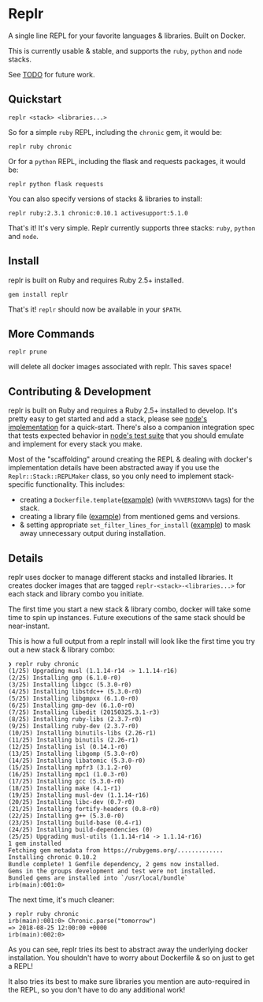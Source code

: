 # Replr

A single line REPL for your favorite languages & libraries. Built on Docker.

This is currently usable & stable, and supports the `ruby`, `python` and `node` stacks.

See [TODO](TODO.md) for future work.

## Quickstart

```
replr <stack> <libraries...>
```

So for a simple `ruby` REPL, including the `chronic` gem, it would be:

```
replr ruby chronic
```

Or for a `python` REPL, including the flask and requests packages, it would be:

```
replr python flask requests
```

You can also specify versions of stacks & libraries to install:

```
replr ruby:2.3.1 chronic:0.10.1 activesupport:5.1.0
```

That's it! It's very simple. Replr currently supports three stacks: `ruby`, `python` and `node`.

## Install

replr is built on Ruby and requires Ruby 2.5+ installed.

```
gem install replr
```

That's it! `replr` should now be available in your `$PATH`.

## More Commands

```
replr prune
```

will delete all docker images associated with replr. This saves space!

## Contributing & Development

replr is built on Ruby and requires a Ruby 2.5+ installed to develop. It's pretty easy to get started and add a stack, please see [node's implementation](lib/replr/stack/node/repl_maker.rb) for a quick-start. There's also a companion integration spec that tests expected behavior in [node's test suite](spec/replr/stack/node/repl_maker_spec.rb) that you should emulate and implement for every stack you make.

Most of the "scaffolding" around creating the REPL & dealing with docker's implementation details have been abstracted away if you use the `Replr::Stack::REPLMaker` class, so you only need to implement stack-specific functionality. This includes:

- creating a `Dockerfile.template`([example](lib/replr/stack/node/Dockerfile.template)) (with `%%VERSION%%` tags) for the stack.
- creating a library file ([example](lib/replr/stack/node/repl_maker.rb#L32)) from mentioned gems and versions.
- & setting appropriate `set_filter_lines_for_install` ([example](lib/replr/stack/node/repl_maker.rb#L27)) to mask away unnecessary output during installation.

## Details

replr uses docker to manage different stacks and installed libraries. It creates docker images that are tagged `replr-<stack>-<libraries...>` for each stack and library combo you initiate.

The first time you start a new stack & library combo, docker will take some time to spin up instances. Future executions of the same stack should be near-instant.

This is how a full output from a replr install will look like the first time you try out a new stack & library combo:

```
❯ replr ruby chronic
(1/25) Upgrading musl (1.1.14-r14 -> 1.1.14-r16)
(2/25) Installing gmp (6.1.0-r0)
(3/25) Installing libgcc (5.3.0-r0)
(4/25) Installing libstdc++ (5.3.0-r0)
(5/25) Installing libgmpxx (6.1.0-r0)
(6/25) Installing gmp-dev (6.1.0-r0)
(7/25) Installing libedit (20150325.3.1-r3)
(8/25) Installing ruby-libs (2.3.7-r0)
(9/25) Installing ruby-dev (2.3.7-r0)
(10/25) Installing binutils-libs (2.26-r1)
(11/25) Installing binutils (2.26-r1)
(12/25) Installing isl (0.14.1-r0)
(13/25) Installing libgomp (5.3.0-r0)
(14/25) Installing libatomic (5.3.0-r0)
(15/25) Installing mpfr3 (3.1.2-r0)
(16/25) Installing mpc1 (1.0.3-r0)
(17/25) Installing gcc (5.3.0-r0)
(18/25) Installing make (4.1-r1)
(19/25) Installing musl-dev (1.1.14-r16)
(20/25) Installing libc-dev (0.7-r0)
(21/25) Installing fortify-headers (0.8-r0)
(22/25) Installing g++ (5.3.0-r0)
(23/25) Installing build-base (0.4-r1)
(24/25) Installing build-dependencies (0)
(25/25) Upgrading musl-utils (1.1.14-r14 -> 1.1.14-r16)
1 gem installed
Fetching gem metadata from https://rubygems.org/.............
Installing chronic 0.10.2
Bundle complete! 1 Gemfile dependency, 2 gems now installed.
Gems in the groups development and test were not installed.
Bundled gems are installed into `/usr/local/bundle`
irb(main):001:0>
```

The next time, it's much cleaner:

```
❯ replr ruby chronic
irb(main):001:0> Chronic.parse("tomorrow")
=> 2018-08-25 12:00:00 +0000
irb(main):002:0>
```

As you can see, replr tries its best to abstract away the underlying docker installation. You shouldn't have to worry about Dockerfile & so on just to get a REPL!

It also tries its best to make sure libraries you mention are auto-required in the REPL, so you don't have to do any additional work!
